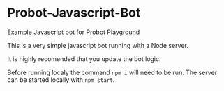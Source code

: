 # Probot-Javascript-Bot
Example Javascript bot for Probot Playground

This is a very simple javascript bot running with a Node server.

It is highly recomended that you update the bot logic.

Before running localy the command `npm i` will need to be run.
The server can be started locally with `npm start`.

